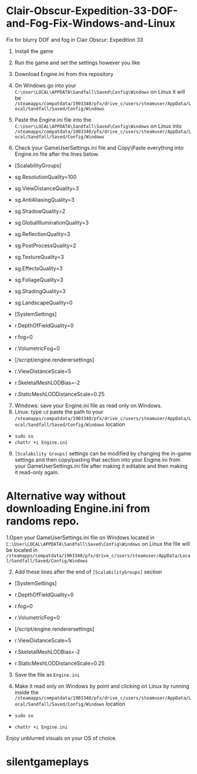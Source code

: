 # Clair-Obscur-Expedition-33-DOF-and-Fog-Fix-Windows-and-Linux
Fix for blurry DOF and fog in Clair Obscur: Expedition 33
1. Install the game

2. Run the game and set the settings however you like

3. Download Engine.ini from this repository

4. On Windows go into your ``C:\User\LOCAL\APPDATA\Sandfall\Saved\Config\Windows`` on Linux it will be ``/steamapps/compatdata/1903340/pfx/drive_c/users/steamuser/AppData/Local/Sandfall/Saved/Config/Windows``

5. Paste the Engine.ini file into the ``C:\User\LOCAL\APPDATA\Sandfall\Saved\Config\Windows`` on Linux into ``/steamapps/compatdata/1903340/pfx/drive_c/users/steamuser/AppData/Local/Sandfall/Saved/Config/Windows``

6. Check your GameUserSettings.ini file and Copy\Paste  everything into Engine.ini file after the lines below.

* [ScalabilityGroups]
* sg.ResolutionQuality=100
* sg.ViewDistanceQuality=3
* sg.AntiAliasingQuality=3
* sg.ShadowQuality=2
* sg.GlobalIlluminationQuality=3
* sg.ReflectionQuality=3
* sg.PostProcessQuality=2
* sg.TextureQuality=3
* sg.EffectsQuality=3
* sg.FoliageQuality=3
* sg.ShadingQuality=3
* sg.LandscapeQuality=0

* [SystemSettings]
* r.DepthOfFieldQuality=0
* r.fog=0
* r.VolumetricFog=0

* [/script/engine.renderersettings]
* r.ViewDistanceScale=5
* r.SkeletalMeshLODBias=-2
* r.StaticMeshLODDistanceScale=0.25

7. Windows: save your Engine.ini file as read only on Windows.
8. Linux: type ``cd`` paste the path to your ``/steamapps/compatdata/1903340/pfx/drive_c/users/steamuser/AppData/Local/Sandfall/Saved/Config/Windows`` location

* ``sudo su``
* ``chattr +i Engine.ini``

9. ``[Scalability Groups]`` settings can be modified  by changing the in-game settings and then copy/pasting that section into your Engine.ini from your GameUserSettings.ini file after making it editable and then making it read-only again.


# Alternative way without downloading Engine.ini from randoms repo.

1.Open your  GameUserSettings.ini file on Windows  located in  ``C:\User\LOCAL\APPDATA\Sandfall\Saved\Config\Windows`` on Linux the file will be located in ``/steamapps/compatdata/1903340/pfx/drive_c/users/steamuser/AppData/Local/Sandfall/Saved/Config/Windows``

2. Add these lines after the end of  ``[ScalabilityGroups]`` section

* [SystemSettings]
* r.DepthOfFieldQuality=0
* r.fog=0
* r.VolumetricFog=0

* [/script/engine.renderersettings]
* r.ViewDistanceScale=5
* r.SkeletalMeshLODBias=-2
* r.StaticMeshLODDistanceScale=0.25

3. Save the file as ``Engine.ini``

4. Make it read only on Windows by point and clicking on Linux by running inside the ``/steamapps/compatdata/1903340/pfx/drive_c/users/steamuser/AppData/Local/Sandfall/Saved/Config/Windows`` location

* ``sudo su``

* ``chattr +i Engine.ini``

Enjoy unblurred visuals on your OS of choice.

# silentgameplays


